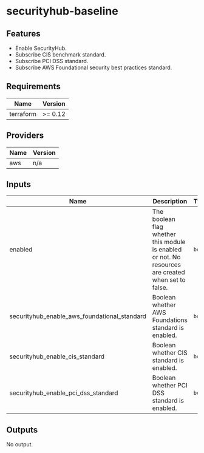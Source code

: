 # securityhub-baseline

## Features

- Enable SecurityHub.
- Subscribe CIS benchmark standard.
- Subscribe PCI DSS standard.
- Subscribe AWS Foundational security best practices standard.

<!-- BEGINNING OF PRE-COMMIT-TERRAFORM DOCS HOOK -->
## Requirements

| Name | Version |
|------|---------|
| terraform | >= 0.12 |

## Providers

| Name | Version |
|------|---------|
| aws | n/a |

## Inputs

| Name | Description | Type | Default | Required |
|------|-------------|------|---------|:--------:|
| enabled | The boolean flag whether this module is enabled or not. No resources are created when set to false. | `bool` | `true` | no |
| securityhub\_enable\_aws\_foundational\_standard | Boolean whether AWS Foundations standard is enabled. | `bool` | `true` | no |
| securityhub\_enable\_cis\_standard | Boolean whether CIS standard is enabled. | `bool` | `true` | no |
| securityhub\_enable\_pci\_dss\_standard | Boolean whether PCI DSS standard is enabled. | `bool` | `true` | no |

## Outputs

No output.

<!-- END OF PRE-COMMIT-TERRAFORM DOCS HOOK -->
